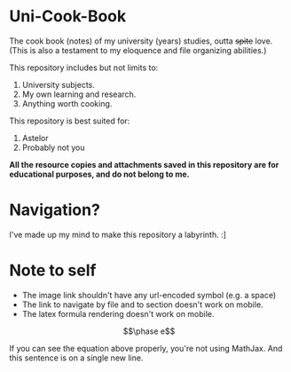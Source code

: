 # Uni-Cook-Book

The cook book (notes) of my university (years) studies, outta ~~spite~~ love. (This is also a testament to my eloquence and file organizing abilities.)

This repository includes but not limits to:

1. University subjects.
2. My own learning and research.
3. Anything worth cooking.

This repository is best suited for:

1. Astelor
2. Probably not you

**All the resource copies and attachments saved in this repository are for educational purposes, and do not belong to me.**

# Navigation?

I've made up my mind to make this repository a labyrinth. :]

# Note to self 

- The image link shouldn't have any url-encoded symbol (e.g. a space)
- The link to navigate by file and to section doesn't work on mobile.
- The latex formula rendering doesn't work on mobile.

$$\phase e$$

If you can see the equation above properly, you're not using MathJax.
And this sentence is on a single new line.